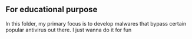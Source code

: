 For educational purpose
---
In this folder, my primary focus is to develop malwares that bypass certain popular antivirus out there. I just wanna do it for fun
